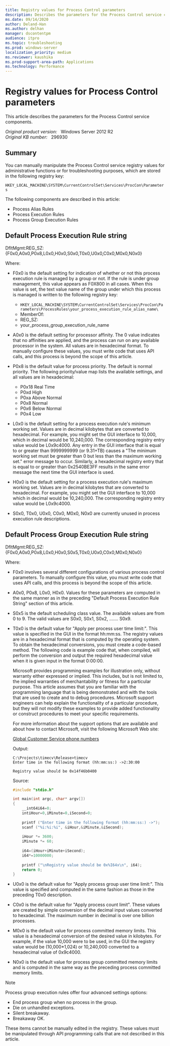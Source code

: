 ```yaml
---
title: Registry values for Process Control parameters
description: Describes the parameters for the Process Control service components.
ms.date: 09/14/2020
author: Deland-Han 
ms.author: delhan
manager: dscontentpm
audience: itpro
ms.topic: troubleshooting
ms.prod: windows-server
localization_priority: medium
ms.reviewer: kaushika
ms.prod-support-area-path: Applications
ms.technology: Performance
---
```

# Registry values for Process Control parameters

This article describes the parameters for the Process Control service components.

_Original product version:_ &nbsp; Windows Server 2012 R2  
_Original KB number:_ &nbsp; 296930

## Summary

You can manually manipulate the Process Control service registry values for administrative functions or for troubleshooting purposes, which are stored in the following registry key:

`HKEY_LOCAL_MACHINE\SYSTEM\CurrentControlSet\Services\ProcCon\Parameters`

The following components are described in this article:

- Process Alias Rules
- Process Execution Rules
- Process Group Execution Rules

## Default Process Execution Rule string

DfltMgmt:REG_SZ:{F0x0,A0x0,P0x8,L0x0,H0x0,S0x0,T0x0,U0x0,C0x0,M0x0,N0x0}

Where:

- F0x0 is the default setting for indication of whether or not this process execution rule is managed by a group or not. If the rule is under group management, this value appears as F0X800 in all cases. When this value is set, the text value name of the group under which this process is managed is written to the following registry key:

  - `HKEY_LOCAL_MACHINE\SYSTEM\CurrentControlSet\Services\ProcCon\Parameters\ProcessRules\your_process_execution_rule_alias_name\`
  - MemberOf:
  - REG_SZ:
  - your_process_group_execution_rule_name

- A0x0 is the default setting for processor affinity. The 0 value indicates that no affinities are applied, and the process can run on any available processor in the system. All values are in hexadecimal format. To manually configure these values, you must write code that uses API calls, and this process is beyond the scope of this article.
- P0x8 is the default value for process priority. The default is normal priority. The following priority/value map lists the available settings, and all values are in hexadecimal:
  - P0x18 Real Time
  - P0xd High
  - P0xa Above Normal
  - P0x8 Normal
  - P0x6 Below Normal
  - P0x4 Low
- L0x0 is the default setting for a process execution rule's minimum working set. Values are in decimal kilobytes that are converted to hexadecimal. For example, you might set the GUI interface to 10,000, which in decimal would be 10,240,000. The corresponding registry entry value would be L0x9c4000. Any entry in the GUI interface that is equal to or greater than 9999999999 (or 9.31+TB) causes a "The minimum working set must be greater than 0 but less than the maximum working set." error message to occur. Similarly, a hexadecimal registry entry that is equal to or greater than 0x2540BE3FF results in the same error message the next time the GUI interface is used.
- H0x0 is the default setting for a process execution rule's maximum working set. Values are in decimal kilobytes that are converted to hexadecimal. For example, you might set the GUI interface to 10,000 which in decimal would be 10,240,000. The corresponding registry entry value would be L0x9c4000.
- S0x0, T0x0, U0x0, C0x0, M0x0, N0x0 are currently unused in process execution rule descriptions.

## Default Process Group Execution Rule string

DfltMgmt:REG_SZ:{F0x0,A0x0,P0x8,L0x0,H0x0,S0x5,T0x0,U0x0,C0x0,M0x0,N0x0}

Where:

- F0x0 involves several different configurations of various process control parameters. To manually configure this value, you must write code that uses API calls, and this process is beyond the scope of this article.
- A0x0, P0x8, L0x0, H0x0. Values for these parameters are computed in the same manner as in the preceding "Default Process Execution Rule String" section of this article.
- S0x5 is the default scheduling class value. The available values are from 0 to 9. The valid values are S0x0, S0x1, S0x2, ....... S0x9.
- T0x0 is the default value for "Apply per process user time limit:". This value is specified in the GUI in the format hh:mm:ss. The registry values are in a hexadecimal format that is computed by the operating system. To obtain the hexadecimal conversions, you must create a code-based method. The following code is example code that, when compiled, will perform the conversion and output the required hexadecimal value when it is given input in the format 0:00:00.

    Microsoft provides programming examples for illustration only, without warranty either expressed or implied. This includes, but is not limited to, the implied warranties of merchantability or fitness for a particular purpose. This article assumes that you are familiar with the programming language that is being demonstrated and with the tools that are used to create and to debug procedures. Microsoft support engineers can help explain the functionality of a particular procedure, but they will not modify these examples to provide added functionality or construct procedures to meet your specific requirements.

    For more information about the support options that are available and about how to contact Microsoft, visit the following Microsoft Web site:

    [Global Customer Service phone numbers](https://support.microsoft.com/help/4051701)  

    Output:

    ```console
    C:\Projects\timecv\Release>timecv
    Enter time in the following format (hh:mm:ss:) ->2:30:00
    
    Registry value should be 0x14f46b0400
    ```

    Source:

    ```cpp
    #include "stdio.h"
    
    int main(int argc, char* argv[])
    {
        __int64i64=0;
        intiHour=0,iMinute=0,iSecond=0;
        
        printf ("Enter time in the following format (hh:mm:ss:) ->");
        scanf ("%i:%i:%i", &iHour,&iMinute,&iSecond);
        
        iHour *= 3600;
        iMinute *= 60;
        
        i64=(iHour+iMinute+iSecond);
        i64*=10000000;
        
        printf ("\nRegistry value should be 0x%I64x\n", i64);
        return 0;
    }
    ```

- U0x0 is the default value for "Apply process group user time limit:". This value is specified and computed in the same fashion as those in the preceding T0x0 description.
- C0x0 is the default value for "Apply process count limit". These values are created by simple conversion of the decimal input values converted to hexadecimal. The maximum number in decimal is over one billion processes.
- M0x0 is the default value for process committed memory limits. This value is a hexadecimal conversion of the desired value in kilobytes. For example, if the value 10,000 were to be used, in the GUI the registry value would be (10,000*1,024) or 10,240,000 converted to a hexadecimal value of 0x9c4000.
- N0x0 is the default value for process group committed memory limits and is computed in the same way as the preceding process committed memory limits.

> [!NOTE]
> Process group execution rules offer four advanced settings options:
>
> - End process group when no process in the group.
> - Die on unhandled exceptions.
> - Silent breakaway.
> - Breakaway OK.

These items cannot be manually edited in the registry. These values must be manipulated through API programming calls that are not described in this article.
